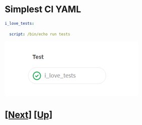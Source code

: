 # Simplest CI YAML

```yaml
i_love_tests:

  script: /bin/echo run tests
```

![single test job](../images/single-test-job.png)

# [[Next]](02-simple-3-stage-shell-pipeline.md) [[Up]](README.md)
